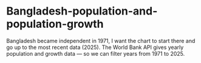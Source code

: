 # Bangladesh-population-and-population-growth
 Bangladesh became independent in 1971, I want the chart to start there and go up to the most recent data (2025). The World Bank API gives yearly population and growth data — so we can filter years from 1971 to 2025.

